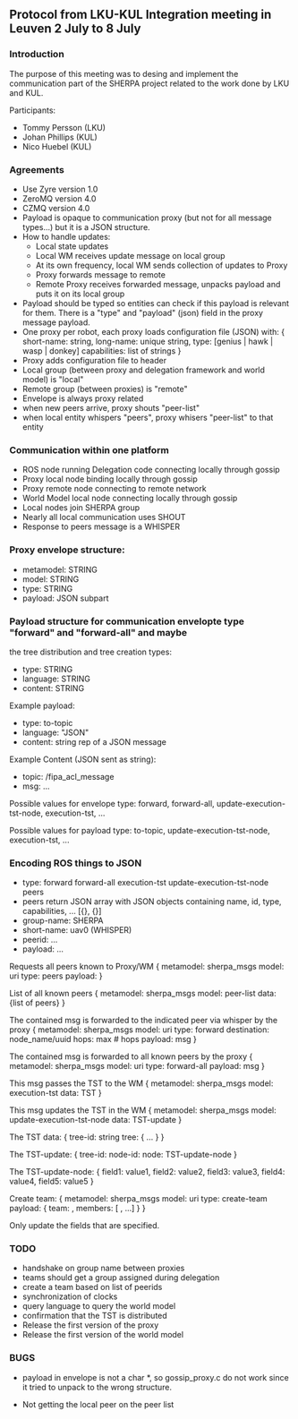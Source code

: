 ## Protocol from LKU-KUL Integration meeting in Leuven 2 July to 8 July 

### Introduction

The purpose of this meeting was to desing and implement the
communication part of the SHERPA project related to the work done by
LKU and KUL.

Participants:

- Tommy Persson (LKU)
- Johan Phillips (KUL)
- Nico Huebel (KUL)

### Agreements
- Use Zyre version 1.0
- ZeroMQ version 4.0
- CZMQ version 4.0
- Payload is opaque to communication proxy (but not for all message types...) but it is a JSON structure.
- How to handle updates:
    - Local state updates
    - Local WM receives update message on local group
    - At its own frequency, local WM sends collection of updates to Proxy
    - Proxy forwards message to remote
    - Remote Proxy receives forwarded message, unpacks payload and puts it on its local group
- Payload should be typed so entities can check if this payload is relevant for them.
  There is a "type" and "payload" (json) field in the proxy message payload.
- One proxy per robot, each proxy loads configuration file (JSON) with:
  {
    short-name: string,
    long-name: unique string,
    type: [genius | hawk | wasp | donkey]
    capabilities: list of strings
  }
- Proxy adds configuration file to header 
- Local group (between proxy and delegation framework and world model) is "local"
- Remote group (between proxies) is "remote"
- Envelope is always proxy related
- when new peers arrive, proxy shouts "peer-list"
- when local entity whispers "peers", proxy whisers "peer-list" to that entity

### Communication within one platform
- ROS node running Delegation code connecting locally through gossip
- Proxy local node binding locally through gossip
- Proxy remote node connecting to remote network
- World Model local node connecting locally through gossip
- Local nodes join SHERPA group
- Nearly all local communication uses SHOUT
- Response to peers message is a WHISPER

### Proxy envelope structure:

- metamodel: STRING
- model: STRING
- type: STRING
- payload: JSON subpart

### Payload structure for communication envelopte type "forward" and "forward-all" and maybe
the tree distribution and tree creation types:

- type: STRING
- language: STRING
- content: STRING

Example payload:

- type: to-topic
- language: "JSON"
- content: string rep of a JSON message

Example Content (JSON sent as string):
- topic: /fipa_acl_message
- msg: ...

Possible values for envelope type: forward, forward-all, update-execution-tst-node, execution-tst, ...

Possible values for payload type: to-topic, update-execution-tst-node, execution-tst, ...

### Encoding ROS things to JSON

- type: forward forward-all execution-tst update-execution-tst-node peers
- peers return JSON array with JSON objects containing name, id, type, capabilities, ... [{}, {}]
- group-name: SHERPA
- short-name: uav0   (WHISPER)
- peerid: ...
- payload: ...

Requests all peers known to Proxy/WM
{
  metamodel: sherpa_msgs
  model: uri
  type: peers
  payload: <empty>
}

List of all known peers
{
  metamodel: sherpa_msgs
  model: peer-list
  data: {list of peers}
}

The contained msg is forwarded to the indicated peer via whisper by the proxy
{
  metamodel: sherpa_msgs
  model: uri
  type: forward 
  destination: node_name/uuid
  hops: max # hops
  payload: msg
}

The contained msg is forwarded to all known peers by the proxy
{
  metamodel: sherpa_msgs
  model: uri
  type: forward-all
  payload: msg
}

This msg passes the TST to the WM
{
  metamodel: sherpa_msgs
  model: execution-tst
  data: TST
}

This msg updates the TST in the WM
{
  metamodel: sherpa_msgs
  model: update-execution-tst-node
  data: TST-update
}

The TST data:
{
  tree-id: string
  tree: {
  ...
  }
}

The TST-update:
{
  tree-id:
  node-id:
  node: TST-update-node
}

The TST-update-node:
{
  field1: value1,
  field2: value2,
  field3: value3,
  field4: value4,
  field5: value5
}

Create team:
{
   metamodel: sherpa_msgs
   model: uri
   type: create-team
   payload: { team: <team-name>,
              members: [ <peerid>, ...]
            }
}

Only update the fields that are specified.

### TODO
- handshake on group name between proxies
- teams should get a group assigned during delegation
- create a team based on list of peerids
- synchronization of clocks
- query language to query the world model
- confirmation that the TST is distributed
- Release the first version of the proxy
- Release the first version of the world model

### BUGS

- payload in envelope is not a char *, so gossip_proxy.c do not work since it tried to unpack
  to the wrong structure.

- Not getting the local peer on the peer list

